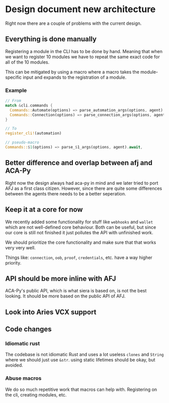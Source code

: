 # Design document new architecture

Right now there are a couple of problems with the current design.


## Everything is done manually

Registering a module in the CLI has to be done by hand. Meaning that when we
want to register 10 modules we have to repeat the same exact code for all of
the 10 modules.

This can be mitigated by using a macro where a macro takes the module-specific
input and expands to the registration of a module.

### Example

```rust
// From
match &cli.commands {
  Commands::Automate(options) => parse_automation_args(options, agent).await,
  Commands::Connection(options) => parse_connection_args(options, agent).await,
}

// To
register_cli!(automation)

// pseudo-macro
Commands::$1(options) => parse_$1_args(options, agent).await,
```

## Better difference and overlap between afj and ACA-Py

Right now the design always had aca-py in mind and we later tried to port AFJ
as a first class citizen. However, since there are quite some differences
between the agents there needs to be a better seperation.

## Keep it at a core for now

We recently added some functionality for stuff like `webhooks` and `wallet`
which are not well-defined core behaviour. Both can be useful, but since our
core is still not finished it just pollutes the API with unfinished work. 

We should prioritize the core functionality and make sure that that works very
very well.

Things like: `connection`, `oob`, `proof`, `credentials`, etc. have a way
higher priority.

## API should be more inline with AFJ

ACA-Py's public API, which is what siera is based on, is not the best looking.
It should be more based on the public API of AFJ.

## Look into Aries VCX support

## Code changes

### Idiomatic rust

The codebase is not idiomatic Rust and uses a lot useless `clones` and `String`
where we should just use `&str`. using static lifetimes should be okay, but
avoided.

### Abuse macros

We do so much repetitive work that macros can help with. Registering on the
cli, creating modules, etc.
